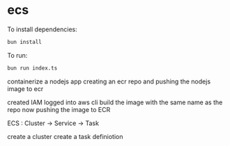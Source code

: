 # ecs

To install dependencies:

```bash
bun install
```

To run:

```bash
bun run index.ts
```

containerize a nodejs app
creating an ecr repo and pushing the nodejs image to ecr

created IAM logged into aws cli 
build the image with the same name as the repo
now pushing the image to ECR


ECS :
    Cluster -> Service -> Task

create a cluster
create a task definiotion